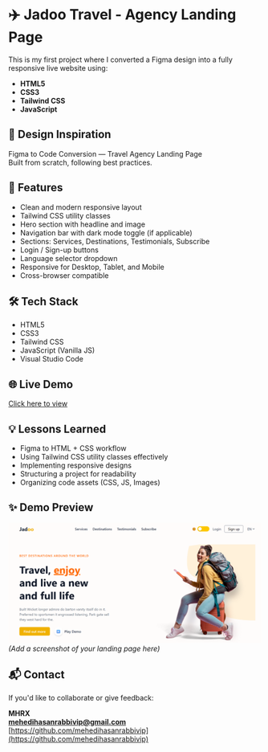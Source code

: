 # ✈️ Jadoo Travel - Agency Landing Page

This is my first project where I converted a Figma design into a fully responsive live website using:

- **HTML5**
- **CSS3**
- **Tailwind CSS**
- **JavaScript**

## 🎨 Design Inspiration

Figma to Code Conversion — Travel Agency Landing Page  
Built from scratch, following best practices.

## 🚀 Features

- Clean and modern responsive layout
- Tailwind CSS utility classes
- Hero section with headline and image
- Navigation bar with dark mode toggle (if applicable)
- Sections: Services, Destinations, Testimonials, Subscribe
- Login / Sign-up buttons
- Language selector dropdown
- Responsive for Desktop, Tablet, and Mobile
- Cross-browser compatible

## 🛠️ Tech Stack

- HTML5
- CSS3
- Tailwind CSS
- JavaScript (Vanilla JS)
- Visual Studio Code

## 🌐 Live Demo

[Click here to view](https://jadoo-travel-gold.vercel.app/)

## 💡 Lessons Learned

- Figma to HTML + CSS workflow
- Using Tailwind CSS utility classes effectively
- Implementing responsive designs
- Structuring a project for readability
- Organizing code assets (CSS, JS, Images)

## ✨ Demo Preview

![Landing Page Preview](./images/jadootravel.png)  
*(Add a screenshot of your landing page here)*

## 📬 Contact

If you'd like to collaborate or give feedback:  

**MHRX**  
**mehedihasanrabbivip@gmail.com**  
[https://github.com/mehedihasanrabbivip](https://github.com/mehedihasanrabbivip)


